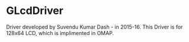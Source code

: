 # GLcdDriver 
Driver developed by Suvendu Kumar Dash - in 2015-16. 
This Driver is for 128x64 LCD, 
which is implimented in OMAP.
